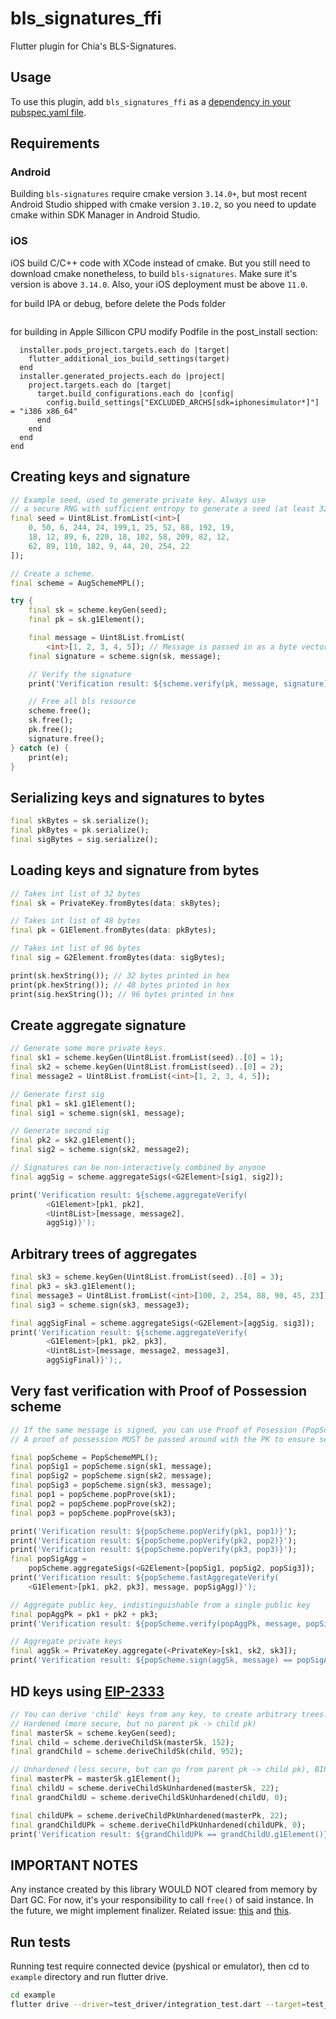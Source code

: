 # bls_signatures_ffi

Flutter plugin for Chia's BLS-Signatures.

## Usage

To use this plugin, add `bls_signatures_ffi` as a [dependency in your pubspec.yaml file](https://flutter.dev/docs/development/platform-integration/platform-channels).

## Requirements

### Android

Building `bls-signatures` require cmake version `3.14.0+`, but most recent Android Studio shipped with cmake version `3.10.2`, so you need to update cmake within SDK Manager in Android Studio.

### iOS

iOS build C/C++ code with XCode instead of cmake. But you still need to download cmake nonetheless, to build `bls-signatures`. Make sure it's version is above `3.14.0`.
Also, your iOS deployment must be above `11.0`.

for build IPA or debug, before delete the Pods folder

``` rm ios/Pods
```

for building in Apple Sillicon CPU modify Podfile in the post_install section:

```post_install do |installer|
  installer.pods_project.targets.each do |target|
    flutter_additional_ios_build_settings(target)
  end
  installer.generated_projects.each do |project|
    project.targets.each do |target|
      target.build_configurations.each do |config|
        config.build_settings["EXCLUDED_ARCHS[sdk=iphonesimulator*]"] = "i386 x86_64"
      end
    end
  end
end
```

## Creating keys and signature

```dart
// Example seed, used to generate private key. Always use
// a secure RNG with sufficient entropy to generate a seed (at least 32 bytes).
final seed = Uint8List.fromList(<int>[
    0, 50, 6, 244, 24, 199,1, 25, 52, 88, 192, 19,
    18, 12, 89, 6, 220, 18, 102, 58, 209, 82, 12,
    62, 89, 110, 182, 9, 44, 20, 254, 22
]);

// Create a scheme.
final scheme = AugSchemeMPL();

try {
    final sk = scheme.keyGen(seed);
    final pk = sk.g1Element();

    final message = Uint8List.fromList(
        <int>[1, 2, 3, 4, 5]); // Message is passed in as a byte vector
    final signature = scheme.sign(sk, message);

    // Verify the signature
    print('Verification result: ${scheme.verify(pk, message, signature)}');

    // Free all bls resource
    scheme.free();
    sk.free();
    pk.free();
    signature.free();
} catch (e) {
    print(e);
}
```

## Serializing keys and signatures to bytes

```dart
final skBytes = sk.serialize();
final pkBytes = pk.serialize();
final sigBytes = sig.serialize();
```

## Loading keys and signature from bytes

```dart
// Takes int list of 32 bytes
final sk = PrivateKey.fromBytes(data: skBytes);

// Takes int list of 48 bytes
final pk = G1Element.fromBytes(data: pkBytes);

// Takes int list of 96 bytes
final sig = G2Element.fromBytes(data: sigBytes);

print(sk.hexString()); // 32 bytes printed in hex
print(pk.hexString()); // 48 bytes printed in hex
print(sig.hexString()); // 96 bytes printed in hex
```

## Create aggregate signature

```dart
// Generate some more private keys.
final sk1 = scheme.keyGen(Uint8List.fromList(seed)..[0] = 1);
final sk2 = scheme.keyGen(Uint8List.fromList(seed)..[0] = 2);
final message2 = Uint8List.fromList(<int>[1, 2, 3, 4, 5]);

// Generate first sig
final pk1 = sk1.g1Element();
final sig1 = scheme.sign(sk1, message);

// Generate second sig
final pk2 = sk2.g1Element();
final sig2 = scheme.sign(sk2, message2);

// Signatures can be non-interactively combined by anyone
final aggSig = scheme.aggregateSigs(<G2Element>[sig1, sig2]);

print('Verification result: ${scheme.aggregateVerify(
        <G1Element>[pk1, pk2], 
        <Uint8List>[message, message2], 
        aggSig)}');
```

## Arbitrary trees of aggregates

```dart
final sk3 = scheme.keyGen(Uint8List.fromList(seed)..[0] = 3);
final pk3 = sk3.g1Element();
final message3 = Uint8List.fromList(<int>[100, 2, 254, 88, 90, 45, 23]);
final sig3 = scheme.sign(sk3, message3);

final aggSigFinal = scheme.aggregateSigs(<G2Element>[aggSig, sig3]);
print('Verification result: ${scheme.aggregateVerify(
        <G1Element>[pk1, pk2, pk3], 
        <Uint8List>[message, message2, message3], 
        aggSigFinal)}');,
```

## Very fast verification with Proof of Possession scheme

```dart
// If the same message is signed, you can use Proof of Posession (PopScheme) for efficiency
// A proof of possession MUST be passed around with the PK to ensure security.

final popScheme = PopSchemeMPL();
final popSig1 = popScheme.sign(sk1, message);
final popSig2 = popScheme.sign(sk2, message);
final popSig3 = popScheme.sign(sk3, message);
final pop1 = popScheme.popProve(sk1);
final pop2 = popScheme.popProve(sk2);
final pop3 = popScheme.popProve(sk3);

print('Verification result: ${popScheme.popVerify(pk1, pop1)}');
print('Verification result: ${popScheme.popVerify(pk2, pop2)}');
print('Verification result: ${popScheme.popVerify(pk3, pop3)}');
final popSigAgg =
    popScheme.aggregateSigs(<G2Element>[popSig1, popSig2, popSig3]);
print('Verification result: ${popScheme.fastAggregateVerify(
    <G1Element>[pk1, pk2, pk3], message, popSigAgg)}');

// Aggregate public key, indistinguishable from a single public key
final popAggPk = pk1 + pk2 + pk3;
print('Verification result: ${popScheme.verify(popAggPk, message, popSigAgg)}');

// Aggregate private keys
final aggSk = PrivateKey.aggregate(<PrivateKey>[sk1, sk2, sk3]);
print('Verification result: ${popScheme.sign(aggSk, message) == popSigAgg}');
```

## HD keys using [EIP-2333](https://github.com/ethereum/EIPs/pull/2333)

```dart
// You can derive 'child' keys from any key, to create arbitrary trees. 4 byte indeces are used.
// Hardened (more secure, but no parent pk -> child pk)
final masterSk = scheme.keyGen(seed);
final child = scheme.deriveChildSk(masterSk, 152);
final grandChild = scheme.deriveChildSk(child, 952);

// Unhardened (less secure, but can go from parent pk -> child pk), BIP32 style
final masterPk = masterSk.g1Element();
final childU = scheme.deriveChildSkUnhardened(masterSk, 22);
final grandChildU = scheme.deriveChildSkUnhardened(childU, 0);

final childUPk = scheme.deriveChildPkUnhardened(masterPk, 22);
final grandChildUPk = scheme.deriveChildPkUnhardened(childUPk, 0);
print('Verification result: ${grandChildUPk == grandChildU.g1Element()}');
```

## IMPORTANT NOTES

Any instance created by this library WOULD NOT cleared from memory by Dart GC. For now, it's your responsibility to call `free()` of said instance.
In the future, we might implement finalizer. Related issue: [this](https://github.com/dart-lang/sdk/issues/35770) and [this](https://github.com/dart-lang/language/issues/1847).

## Run tests

Running test require connected device (pyshical or emulator), then cd to `example` directory and run flutter drive.

```bash
cd example
flutter drive --driver=test_driver/integration_test.dart --target=test_driver/main.dart
```
